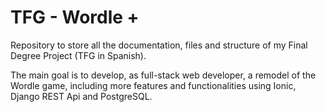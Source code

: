 # TFG - Wordle +
Repository to store all the documentation, files and structure of my Final Degree Project (TFG in Spanish). 

The main goal is to develop, as full-stack web developer, a remodel of the Wordle game, including more features and functionalities using Ionic, Django REST Api and PostgreSQL.
